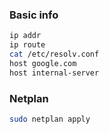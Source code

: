 ### Basic info

```bash
ip addr
ip route
cat /etc/resolv.conf
host google.com
host internal-server
```

### Netplan

```bash
sudo netplan apply
```
